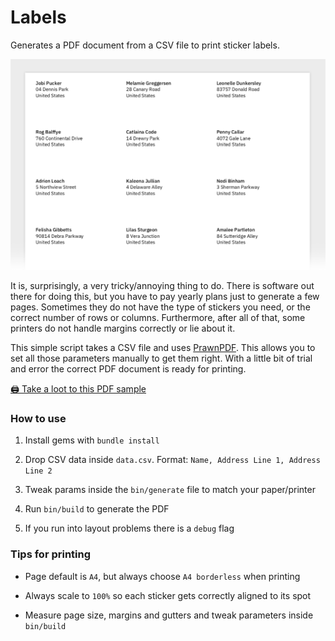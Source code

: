 # Labels

Generates a PDF document from a CSV file to print sticker labels.

<a href="sample.pdf"><img src="image.png" width="600px"></a>

It is, surprisingly, a very tricky/annoying thing to do. There is software out there for doing this, but you have to pay yearly plans just to generate a few pages. Sometimes they do not have the type of stickers you need, or the correct number of rows or columns. Furthermore, after all of that, some printers do not handle margins correctly or lie about it.

This simple script takes a CSV file and uses [PrawnPDF](http://prawnpdf.org). This allows you to set all those parameters manually to get them right. With a little bit of trial and error the correct PDF document is ready for printing.

[🖨 Take a loot to this PDF sample](sample.pdf)

### How to use

1. Install gems with `bundle install`

2. Drop CSV data inside `data.csv`. Format: `Name, Address Line 1, Address Line 2`

3. Tweak params inside the `bin/generate` file to match your paper/printer

4. Run `bin/build` to generate the PDF

5. If you run into layout problems there is a `debug` flag

### Tips for printing

- Page default is `A4`, but always choose `A4 borderless` when printing

- Always scale to `100%` so each sticker gets correctly aligned to its spot

- Measure page size, margins and gutters and tweak parameters inside `bin/build`
